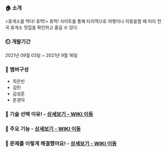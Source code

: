 ### 🏠 소개 
<휴게소를 먹다! 휴먹!> 휴먹! 사이트를 통해 타지역으로 여행이나 이동을할 때 미리 전국 휴게소 맛집을 확인하고 즐길 수 있다.

### ⏲️ 개발기간  
2021년 09월 03일 ~ 2021년 9월 16일

### 🧙 맴버구성  
* 최은빈  
* 김민  
* 김성훈  
* 문경덕  

### 📌 기술 선택 이유! - <a href="https://github.com/Dae-Hwan/sparta-project/wiki/%EA%B8%B0%EC%88%A0-%EC%84%A0%ED%83%9D-%EC%9D%B4%EC%9C%A0" >상세보기 - WIKI 이동</a>

### 📌 주요 기능 - <a href="https://github.com/Dae-Hwan/sparta-project/wiki/%EC%A3%BC%EC%9A%94-%EA%B8%B0%EB%8A%A5-%EC%86%8C%EA%B0%9C" >상세보기 - WIKI 이동</a> 


### 📌 문제를 이렇게 해결했어요! - <a href="https://github.com/Dae-Hwan/sparta-project/wiki/%ED%8A%B8%EB%9F%AC%EB%B8%94-%EC%8A%88%ED%8C%85" >상세보기 - WIKI 이동</a> 
